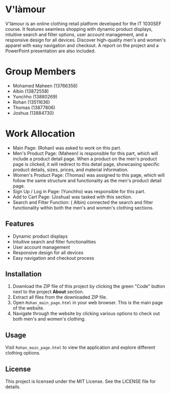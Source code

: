# V'làmour

V'làmour is an online clothing retail platform developed for the IT 1030SEF course. It features seamless shopping with dynamic product displays, intuitive search and filter options, user account management, and a responsive design for all devices. Discover high-quality men's and women's apparel with easy navigation and checkout.
A report on the project and a PowerPoint presentation are also included.

# Group Members

- Mohamed Maheen (13766356)
- Albin (13872558)
- Yunchho (13880269)
- Rohan (13511636)
- Thomas (13877806)
- Joshua (13884730)

# Work Allocation
-	Main Page: (Rohan) was asked to work on this part.
-	Men's Product Page: (Maheen) is responsible for this part, which will include a product detail page. When a product on the men's product page is clicked, it will redirect to this detail page, showcasing specific product details, sizes, prices, and material information.
-	Women's Product Page: (Thomas) was assigned to this page, which will follow the same structure and functionality as the men's product detail page.
-	Sign Up / Log in Page: (Yunchho) was responsible for this part.
-	Add to Cart Page: (Joshua) was tasked with this section.
-	Search and Filter Function: ( Albin) connected the search and filter functionality within both the men's and women's clothing sections.


## Features

- Dynamic product displays
- Intuitive search and filter functionalities
- User account management
- Responsive design for all devices
- Easy navigation and checkout process

## Installation

1. Download the ZIP file of this project by clicking the green "Code" button next to the project **About** section.
2. Extract all files from the downloaded ZIP file.
3. Open `Rohan_main_page.html` in your web browser. This is the main page of the website.
4. Navigate through the website by clicking various options to check out both men's and women's clothing.

## Usage

Visit `Rohan_main_page.html` to view the application and explore different clothing options.

## License

This project is licensed under the MIT License. See the LICENSE file for details.

